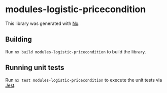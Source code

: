 # modules-logistic-pricecondition

This library was generated with [Nx](https://nx.dev).

## Building

Run `nx build modules-logistic-pricecondition` to build the library.

## Running unit tests

Run `nx test modules-logistic-pricecondition` to execute the unit tests via [Jest](https://jestjs.io).
